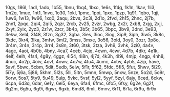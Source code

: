 10gs, 186l, 1adl, 1ado, 1b55, 1bnu, 1bq4, 1bxo, 1e6s, 1f4g, 1k1n, 1kav, 1li3, 1m2q, 1mue, 1nt1, 1nvq, 1o30, 1okl, 1pme, 1ppi, 1pxo, 1pzp, 1q91, 1qbo, 1qji, 1uw6, 1w13, 1w96, 1xq0, 2aqu, 2bvs, 2c3i, 2d1o, 2fvd, 2h15, 2hnc, 2j7b, 2nn1, 2pqc, 2qi4, 2qi5, 2qzr, 2rcb, 2v25, 2vzr, 2wbg, 2x2r, 2xb8, 2xjg, 2xjj, 2xyt, 2yix, 2yz3, 2z1w, 2zcr, 3b4p, 3b5r, 3b65, 3bpc, 3bv9, 3dnd, 3e93, 3ekw, 3el4, 3f48, 3fzn, 3g32, 3gba, 3ies, 3ioc, 3iog, 3ip9, 3iph, 3iw5, 3k8c, 3kdc, 3kr4, 3lka, 3mfw, 3ml2, 3mss, 3mxe, 3o56, 3old, 3oy0, 3ozr, 3p8o, 3r4m, 3r4n, 3r4p, 3rr4, 3s8n, 3t60, 3tsk, 3tza, 3vh9, 3vhk, 3zi0, 4a4v, 4agc, 4aoi, 4b0b, 4bny, 4ca7, 4ceb, 4cjq, 4cwn, 4cwr, 4d7b, 4dkr, 4e1k, 4elf, 4elh, 4fs4, 4g8y, 4ggz, 4i54, 4i8n, 4j7d, 4k3h, 4l9i, 4mjp, 4ngp, 4nh8, 4nuc, 4o2p, 4oiv, 4ovf, 4owv, 4q7w, 4tu4, 4umc, 4xtw, 4yb5, 4zip, 5ave, 5avf, 5bwc, 5cbm, 5dit, 5edb, 5elw, 5f1r, 5f62, 5fdc, 5fl5, 5fut, 5hwv, 5i29, 5i7y, 5j6a, 5j86, 5khm, 5l2s, 5lli, 5ltn, 5mnn, 5mwp, 5nxw, 5nze, 5o2d, 5o9r, 5orw, 5os7, 5ty9, 5u49, 5ulp, 5vkc, 5vsf, 5yl2, 5yyf, 5zyl, 6ajy, 6ced, 6ckw, 6cpa, 6d3q, 6dar, 6e1y, 6el5, 6eya, 6fa4, 6fmc, 6fo5, 6fsy, 6g2e, 6g2f, 6g2m, 6g5u, 6g9i, 6gwr, 6gxb, 6md8, 6mli, 6mnv, 6r11, 6r1a, 6r9u, 6r9x
